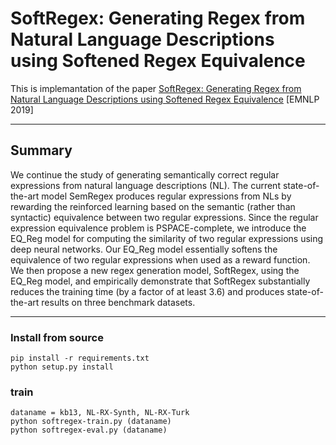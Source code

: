 # SoftRegex: Generating Regex from Natural Language Descriptions using Softened Regex Equivalence

 This is implemantation of the paper [SoftRegex: Generating Regex from Natural Language Descriptions using Softened Regex Equivalence](https://www.aclweb.org/anthology/D19-1677/) [EMNLP 2019]
 
--------------

## Summary

We continue the study of generating semantically correct regular expressions from natural language descriptions (NL). The current state-of-the-art model SemRegex produces regular expressions from NLs by rewarding the reinforced learning based on the semantic (rather than syntactic) equivalence between two regular expressions. Since the regular expression equivalence problem is PSPACE-complete, we introduce the EQ_Reg model for computing the similarity of two regular expressions using deep neural networks. Our EQ_Reg model essentially softens the equivalence of two regular expressions when used as a reward function. We then propose a new regex generation model, SoftRegex, using the EQ_Reg model, and empirically demonstrate that SoftRegex substantially reduces the training time (by a factor of at least 3.6) and produces state-of-the-art results on three benchmark datasets.

--------------

### Install from source
    pip install -r requirements.txt
    python setup.py install

### train
    dataname = kb13, NL-RX-Synth, NL-RX-Turk
    python softregex-train.py (dataname)
    python softregex-eval.py (dataname)
